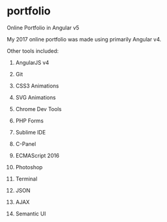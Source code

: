 # portfolio

Online Portfolio in Angular v5

My 2017 online portfolio was made using primarily Angular v4.

Other tools included:


1) AngularJS v4

2) Git

3) CSS3 Animations

4) SVG Animations

5) Chrome Dev Tools

6) PHP Forms

7) Sublime IDE

8) C-Panel

9) ECMAScript 2016

10) Photoshop

11) Terminal

12) JSON

13) AJAX

14) Semantic UI